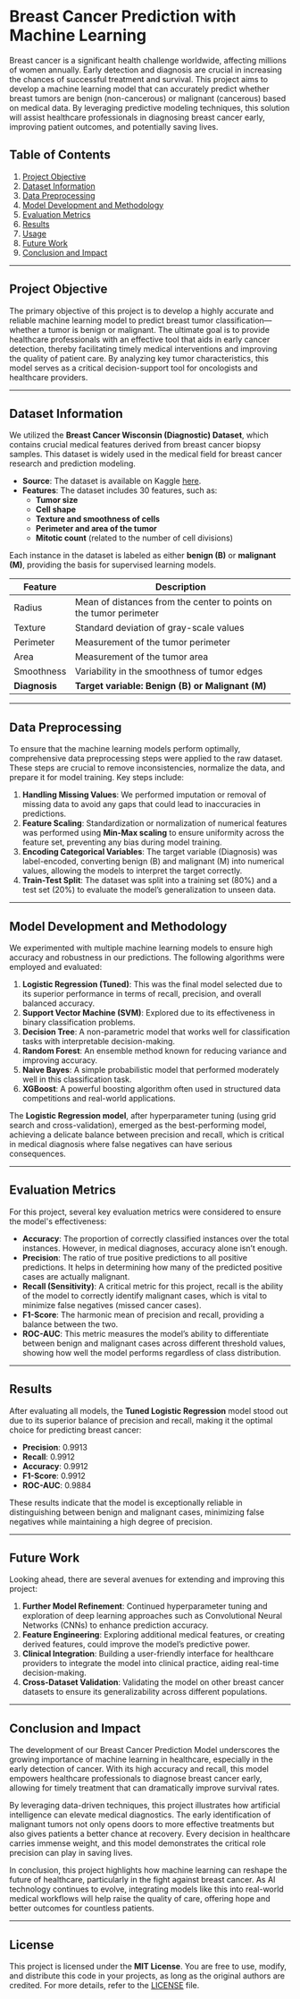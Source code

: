 # Breast Cancer Prediction with Machine Learning


Breast cancer is a significant health challenge worldwide, affecting millions of women annually. Early detection and diagnosis are crucial in increasing the chances of successful treatment and survival. This project aims to develop a machine learning model that can accurately predict whether breast tumors are benign (non-cancerous) or malignant (cancerous) based on medical data. By leveraging predictive modeling techniques, this solution will assist healthcare professionals in diagnosing breast cancer early, improving patient outcomes, and potentially saving lives.

## Table of Contents
1. [Project Objective](#project-objective)
2. [Dataset Information](#dataset-information)
3. [Data Preprocessing](#data-preprocessing)
4. [Model Development and Methodology](#model-development-and-methodology)
5. [Evaluation Metrics](#evaluation-metrics)
6. [Results](#results)
7. [Usage](#usage)
8. [Future Work](#future-work)
9. [Conclusion and Impact](#conclusion-and-impact)

---

## Project Objective

The primary objective of this project is to develop a highly accurate and reliable machine learning model to predict breast tumor classification—whether a tumor is benign or malignant. The ultimate goal is to provide healthcare professionals with an effective tool that aids in early cancer detection, thereby facilitating timely medical interventions and improving the quality of patient care. By analyzing key tumor characteristics, this model serves as a critical decision-support tool for oncologists and healthcare providers.

---

## Dataset Information

We utilized the **Breast Cancer Wisconsin (Diagnostic) Dataset**, which contains crucial medical features derived from breast cancer biopsy samples. This dataset is widely used in the medical field for breast cancer research and prediction modeling.

- **Source**: The dataset is available on Kaggle [here](https://www.kaggle.com/datasets/uciml/breast-cancer-wisconsin-data/data).
- **Features**: The dataset includes 30 features, such as:
  - **Tumor size**
  - **Cell shape**
  - **Texture and smoothness of cells**
  - **Perimeter and area of the tumor**
  - **Mitotic count** (related to the number of cell divisions)

Each instance in the dataset is labeled as either **benign (B)** or **malignant (M)**, providing the basis for supervised learning models.

| Feature | Description |
|---------|-------------|
| Radius | Mean of distances from the center to points on the tumor perimeter |
| Texture | Standard deviation of gray-scale values |
| Perimeter | Measurement of the tumor perimeter |
| Area | Measurement of the tumor area |
| Smoothness | Variability in the smoothness of tumor edges |
| **Diagnosis** | **Target variable: Benign (B) or Malignant (M)** |


---

## Data Preprocessing

To ensure that the machine learning models perform optimally, comprehensive data preprocessing steps were applied to the raw dataset. These steps are crucial to remove inconsistencies, normalize the data, and prepare it for model training. Key steps include:

1. **Handling Missing Values**: We performed imputation or removal of missing data to avoid any gaps that could lead to inaccuracies in predictions.
2. **Feature Scaling**: Standardization or normalization of numerical features was performed using **Min-Max scaling** to ensure uniformity across the feature set, preventing any bias during model training.
3. **Encoding Categorical Variables**: The target variable (Diagnosis) was label-encoded, converting benign (B) and malignant (M) into numerical values, allowing the models to interpret the target correctly.
4. **Train-Test Split**: The dataset was split into a training set (80%) and a test set (20%) to evaluate the model’s generalization to unseen data.

---

## Model Development and Methodology

We experimented with multiple machine learning models to ensure high accuracy and robustness in our predictions. The following algorithms were employed and evaluated:

1. **Logistic Regression (Tuned)**: This was the final model selected due to its superior performance in terms of recall, precision, and overall balanced accuracy.
2. **Support Vector Machine (SVM)**: Explored due to its effectiveness in binary classification problems.
3. **Decision Tree**: A non-parametric model that works well for classification tasks with interpretable decision-making.
4. **Random Forest**: An ensemble method known for reducing variance and improving accuracy.
5. **Naive Bayes**: A simple probabilistic model that performed moderately well in this classification task.
6. **XGBoost**: A powerful boosting algorithm often used in structured data competitions and real-world applications.

The **Logistic Regression model**, after hyperparameter tuning (using grid search and cross-validation), emerged as the best-performing model, achieving a delicate balance between precision and recall, which is critical in medical diagnosis where false negatives can have serious consequences.

---

## Evaluation Metrics

For this project, several key evaluation metrics were considered to ensure the model's effectiveness:

- **Accuracy**: The proportion of correctly classified instances over the total instances. However, in medical diagnoses, accuracy alone isn’t enough.
- **Precision**: The ratio of true positive predictions to all positive predictions. It helps in determining how many of the predicted positive cases are actually malignant.
- **Recall (Sensitivity)**: A critical metric for this project, recall is the ability of the model to correctly identify malignant cases, which is vital to minimize false negatives (missed cancer cases).
- **F1-Score**: The harmonic mean of precision and recall, providing a balance between the two.
- **ROC-AUC**: This metric measures the model’s ability to differentiate between benign and malignant cases across different threshold values, showing how well the model performs regardless of class distribution.

---

## Results

After evaluating all models, the **Tuned Logistic Regression** model stood out due to its superior balance of precision and recall, making it the optimal choice for predicting breast cancer:

- **Precision**: 0.9913
- **Recall**: 0.9912
- **Accuracy**: 0.9912
- **F1-Score**: 0.9912
- **ROC-AUC**: 0.9884

These results indicate that the model is exceptionally reliable in distinguishing between benign and malignant cases, minimizing false negatives while maintaining a high degree of precision.

---

## Future Work

Looking ahead, there are several avenues for extending and improving this project:

1. **Further Model Refinement**: Continued hyperparameter tuning and exploration of deep learning approaches such as Convolutional Neural Networks (CNNs) to enhance prediction accuracy.
2. **Feature Engineering**: Exploring additional medical features, or creating derived features, could improve the model’s predictive power.
3. **Clinical Integration**: Building a user-friendly interface for healthcare providers to integrate the model into clinical practice, aiding real-time decision-making.
4. **Cross-Dataset Validation**: Validating the model on other breast cancer datasets to ensure its generalizability across different populations.

---

## Conclusion and Impact

The development of our Breast Cancer Prediction Model underscores the growing importance of machine learning in healthcare, especially in the early detection of cancer. With its high accuracy and recall, this model empowers healthcare professionals to diagnose breast cancer early, allowing for timely treatment that can dramatically improve survival rates.

By leveraging data-driven techniques, this project illustrates how artificial intelligence can elevate medical diagnostics. The early identification of malignant tumors not only opens doors to more effective treatments but also gives patients a better chance at recovery. Every decision in healthcare carries immense weight, and this model demonstrates the critical role precision can play in saving lives.

In conclusion, this project highlights how machine learning can reshape the future of healthcare, particularly in the fight against breast cancer. As AI technology continues to evolve, integrating models like this into real-world medical workflows will help raise the quality of care, offering hope and better outcomes for countless patients.

---

## License

This project is licensed under the **MIT License**. You are free to use, modify, and distribute this code in your projects, as long as the original authors are credited. For more details, refer to the [LICENSE](./LICENSE) file.

